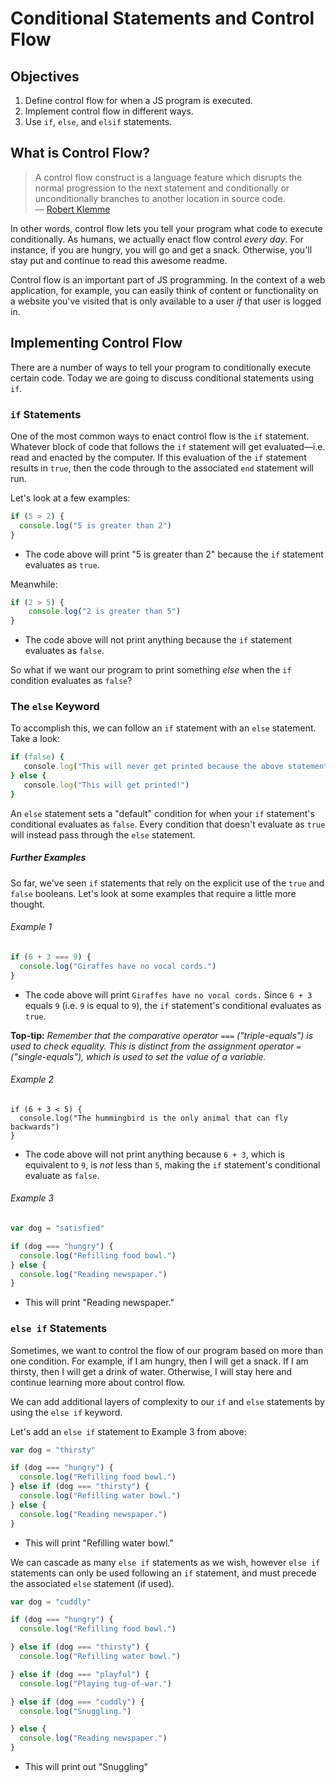 # Conditional Statements and Control Flow

## Objectives
1. Define control flow for when a JS program is executed.
2. Implement control flow in different ways.
3. Use `if`, `else`, and `elsif` statements.

## What is Control Flow?
> A control flow construct is a language feature which disrupts the normal progression to the next statement and conditionally or unconditionally branches to another location in source code.                                
> –– [Robert Klemme](http://blog.rubybestpractices.com/posts/rklemme/004-Control_Flow.html)

In other words, control flow lets you tell your program what code to execute conditionally. As humans, we actually enact flow control *every day*. For instance, if you are hungry, you will go and get a snack. Otherwise, you'll stay put and continue to read this awesome readme.

Control flow is an important part of JS programming. In the context of a web application, for example, you can easily think of content or functionality on a website you've visited that is only available to a user *if* that user is logged in.

## Implementing Control Flow

There are a number of ways to tell your program to conditionally execute certain code. Today we are going to discuss conditional statements using `if`.


### `if` Statements

One of the most common ways to enact control flow is the `if` statement. Whatever block of code that follows the `if` statement will get evaluated—i.e. read and enacted by the computer. If this evaluation of the `if` statement results in `true`, then the code through to the associated `end` statement will run.

Let's look at a few examples:

```javascript
if (5 > 2) {
  console.log("5 is greater than 2")
}
```
* The code above will print "5 is greater than 2" because the `if` statement evaluates as `true`.

Meanwhile:

```javascript
if (2 > 5) {
    console.log("2 is greater than 5")
}
```
* The code above will not print anything because the `if` statement evaluates as `false`.

So what if we want our program to print something *else* when the `if` condition evaluates as `false`?

### The `else` Keyword

To accomplish this, we can follow an `if` statement with an `else` statement. Take a look:

```ruby
if (false) {
   console.log("This will never get printed because the above statement evaluates to false.")
} else {
   console.log("This will get printed!")
}
```

An `else` statement sets a "default" condition for when your `if` statement's conditional evaluates as `false`. Every condition that doesn't evaluate as `true` will instead pass through the `else` statement.

##### Further Examples

So far, we've seen `if` statements that rely on the explicit use of the `true` and `false` booleans. Let's look at some examples that require a little more thought.

###### Example 1

```javascript
if (6 + 3 === 9) {
  console.log("Giraffes have no vocal cords.")
}
```

* The code above will print `Giraffes have no vocal cords.` Since `6 + 3` equals `9` (i.e. `9` is equal to `9`), the `if` statement's conditional evaluates as `true`.

**Top-tip:** *Remember that the comparative operator* `===` *("triple-equals") is used to check equality. This is distinct from the assignment operator* `=`*("single-equals"), which is used to set the value of a variable.*

###### Example 2

```javscript
if (6 + 3 < 5) {
  console.log("The hummingbird is the only animal that can fly backwards")
}
```
* The code above will not print anything because `6 + 3`, which is equivalent to `9`, is *not* less than `5`, making the `if` statement's conditional evaluate as `false`.

###### Example 3

```javascript
var dog = "satisfied"

if (dog === "hungry") {
  console.log("Refilling food bowl.")
} else {
  console.log("Reading newspaper.")
}
```

* This will print "Reading newspaper."

### `else if` Statements

Sometimes, we want to control the flow of our program based on more than one condition. For example, if I am hungry, then I will get a snack. If I am thirsty, then I will get a drink of water. Otherwise, I will stay here and continue learning more about control flow.

We can add additional layers of complexity to our `if` and `else` statements by using the `else if` keyword.

Let's add an `else if` statement to Example 3 from above:

```javascript
var dog = "thirsty"

if (dog === "hungry") {
  console.log("Refilling food bowl.")
} else if (dog === "thirsty") {
  console.log("Refilling water bowl.")
} else {
  console.log("Reading newspaper.")
}
```

* This will print "Refilling water bowl."

We can cascade as many `else if` statements as we wish, however `else if` statements can only be used following an `if` statement, and must precede the associated `else` statement (if used).

```javascript
var dog = "cuddly"

if (dog === "hungry") {
  console.log("Refilling food bowl.")

} else if (dog === "thirsty") {
  console.log("Refilling water bowl.")

} else if (dog === "playful") {
  console.log("Playing tug-of-war.")

} else if (dog === "cuddly") {
  console.log("Snuggling.")

} else { 
  console.log("Reading newspaper.")
}

```

* This will print out "Snuggling"
